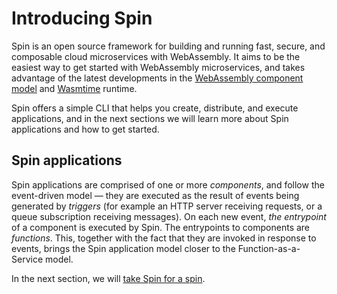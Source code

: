 # Introducing Spin

Spin is an open source framework for building and running fast, secure, and
composable cloud microservices with WebAssembly. It aims to be the easiest way
to get started with WebAssembly microservices, and takes advantage of the latest
developments in the
[WebAssembly component model](https://github.com/WebAssembly/component-model)
and [Wasmtime](https://wasmtime.dev/) runtime.

Spin offers a simple CLI that helps you create, distribute, and execute
applications, and in the next sections we will learn more about Spin
applications and how to get started.

## Spin applications

Spin applications are comprised of one or more _components_, and follow the
event-driven model — they are executed as the result of events being generated
by _triggers_ (for example an HTTP server receiving requests, or a queue
subscription receiving messages). On each new event, _the entrypoint_ of a
component is executed by Spin. The entrypoints to components are _functions_.
This, together with the fact that they are invoked in response to events, brings
the Spin application model closer to the Function-as-a-Service model.

In the next section, we will [take Spin for a spin](./quickstart.md).
